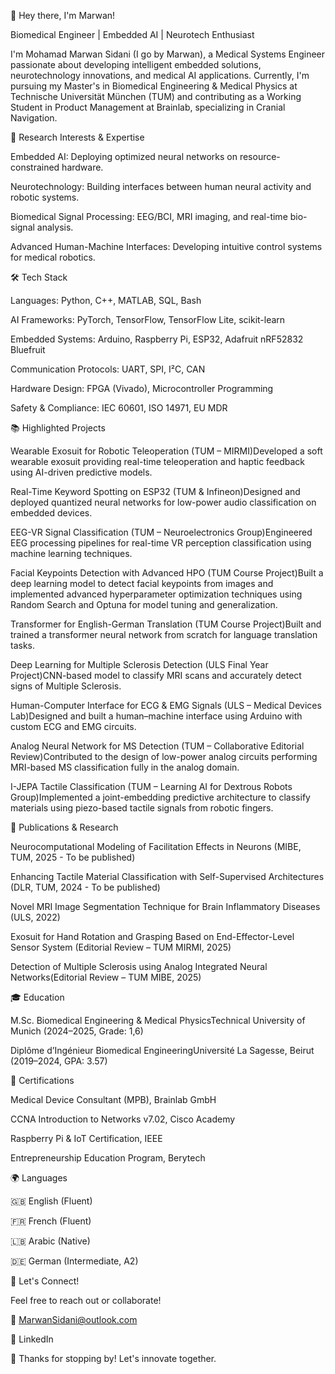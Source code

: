 👋 Hey there, I'm Marwan!

Biomedical Engineer | Embedded AI | Neurotech Enthusiast

I'm Mohamad Marwan Sidani (I go by Marwan), a Medical Systems Engineer passionate about developing intelligent embedded solutions, neurotechnology innovations, and medical AI applications. Currently, I'm pursuing my Master's in Biomedical Engineering & Medical Physics at Technische Universität München (TUM) and contributing as a Working Student in Product Management at Brainlab, specializing in Cranial Navigation.

🔬 Research Interests & Expertise

Embedded AI: Deploying optimized neural networks on resource-constrained hardware.

Neurotechnology: Building interfaces between human neural activity and robotic systems.

Biomedical Signal Processing: EEG/BCI, MRI imaging, and real-time bio-signal analysis.

Advanced Human-Machine Interfaces: Developing intuitive control systems for medical robotics.

🛠️ Tech Stack

Languages: Python, C++, MATLAB, SQL, Bash

AI Frameworks: PyTorch, TensorFlow, TensorFlow Lite, scikit-learn

Embedded Systems: Arduino, Raspberry Pi, ESP32, Adafruit nRF52832 Bluefruit

Communication Protocols: UART, SPI, I²C, CAN

Hardware Design: FPGA (Vivado), Microcontroller Programming

Safety & Compliance: IEC 60601, ISO 14971, EU MDR

📚 Highlighted Projects

Wearable Exosuit for Robotic Teleoperation (TUM – MIRMI)Developed a soft wearable exosuit providing real-time teleoperation and haptic feedback using AI-driven predictive models.

Real-Time Keyword Spotting on ESP32 (TUM & Infineon)Designed and deployed quantized neural networks for low-power audio classification on embedded devices.

EEG-VR Signal Classification (TUM – Neuroelectronics Group)Engineered EEG processing pipelines for real-time VR perception classification using machine learning techniques.

Facial Keypoints Detection with Advanced HPO (TUM Course Project)Built a deep learning model to detect facial keypoints from images and implemented advanced hyperparameter optimization techniques using Random Search and Optuna for model tuning and generalization.

Transformer for English-German Translation (TUM Course Project)Built and trained a transformer neural network from scratch for language translation tasks.

Deep Learning for Multiple Sclerosis Detection (ULS Final Year Project)CNN-based model to classify MRI scans and accurately detect signs of Multiple Sclerosis.

Human-Computer Interface for ECG & EMG Signals (ULS – Medical Devices Lab)Designed and built a human–machine interface using Arduino with custom ECG and EMG circuits.

Analog Neural Network for MS Detection (TUM – Collaborative Editorial Review)Contributed to the design of low-power analog circuits performing MRI-based MS classification fully in the analog domain.

I-JEPA Tactile Classification (TUM – Learning AI for Dextrous Robots Group)Implemented a joint-embedding predictive architecture to classify materials using piezo-based tactile signals from robotic fingers.

📖 Publications & Research

Neurocomputational Modeling of Facilitation Effects in Neurons (MIBE, TUM, 2025 - To be published)

Enhancing Tactile Material Classification with Self-Supervised Architectures (DLR, TUM, 2024 - To be published)

Novel MRI Image Segmentation Technique for Brain Inflammatory Diseases (ULS, 2022)

Exosuit for Hand Rotation and Grasping Based on End-Effector-Level Sensor System (Editorial Review – TUM MIRMI, 2025)  

Detection of Multiple Sclerosis using Analog Integrated Neural Networks(Editorial Review – TUM MIBE, 2025)  

🎓 Education

M.Sc. Biomedical Engineering & Medical PhysicsTechnical University of Munich (2024–2025, Grade: 1,6)

Diplôme d’Ingénieur Biomedical EngineeringUniversité La Sagesse, Beirut (2019–2024, GPA: 3.57)

🏅 Certifications

Medical Device Consultant (MPB), Brainlab GmbH

CCNA Introduction to Networks v7.02, Cisco Academy

Raspberry Pi & IoT Certification, IEEE

Entrepreneurship Education Program, Berytech

🌍 Languages

🇬🇧 English (Fluent)

🇫🇷 French (Fluent)

🇱🇧 Arabic (Native)

🇩🇪 German (Intermediate, A2)

💬 Let's Connect!

Feel free to reach out or collaborate!

📧 MarwanSidani@outlook.com

💼 LinkedIn

🚀 Thanks for stopping by! Let's innovate together.


